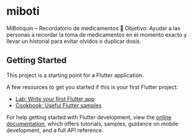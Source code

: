 
# miboti
MiBotiquín – Recordatorio de medicamentos 🎯 Objetivo: Ayudar a las personas a recordar la toma de medicamentos en el momento exacto y llevar un historial para evitar olvidos o duplicar dosis.

## Getting Started

This project is a starting point for a Flutter application.

A few resources to get you started if this is your first Flutter project:

- [Lab: Write your first Flutter app](https://docs.flutter.dev/get-started/codelab)
- [Cookbook: Useful Flutter samples](https://docs.flutter.dev/cookbook)

For help getting started with Flutter development, view the
[online documentation](https://docs.flutter.dev/), which offers tutorials,
samples, guidance on mobile development, and a full API reference.